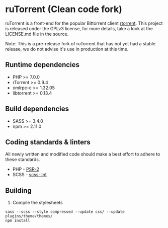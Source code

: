# ruTorrent (Clean code fork)

ruTorrent is a front-end for the popular Bittorrent client [rtorrent](http://rakshasa.github.io/rtorrent). This project is released under 
the GPLv3 license, for more details, take a look at the LICENSE.md file in the source.

Note: This is a pre-release fork of ruTorrent that has not yet had a stable release, we do not advise it's use in production at this time.

## Runtime dependencies

* PHP >= 7.0.0
* rTorrent >= 0.9.4
* xmlrpc-c >= 1.32.05
* libtorrent >= 0.13.4

## Build dependencies

* SASS >= 3.4.0
* npm >= 2.11.0

## Coding standards & linters

All newly written and modified code should make a best effort to adhere to these standards.

* PHP - [PSR-2](http://www.php-fig.org/psr/psr-2/)
* SCSS - [scss-lint](https://github.com/brigade/scss-lint)

## Building

1. Compile the stylesheets
```
sass --scss --style compressed --update css/ --update plugins/theme/themes/
npm install
```
